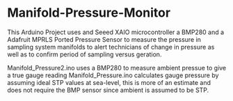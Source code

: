 # Manifold-Pressure-Monitor

This Arduino Project uses and Seeed XAIO microcontroller a BMP280 and a Adafruit MPRLS Ported Pressure Sensor  to measure the pressure in sampling system manifolds to alert technicians of change in pressure as well as to confirm period of sampling versus geration.

Manifold_Pressure2.ino uses a BMP280 to measure ambient pressue to give a true gauge reading
Manifold_Pressure.ino calculates gauge pressure by assuming ideal STP values at sea-level, this is more of an estimate and does not require the BMP sensor since ambient is assumed to be STP.
